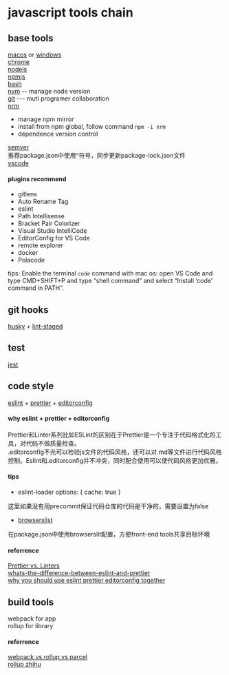 # javascript tools chain

## base tools
[macos](http://apple.com/macos) or [windows](https://www.microsoft.com/zh-cn/windows)   
[chrome](https://www.google.cn/chrome/index.html)  
[nodejs](https://nodejs.org/)  
[npmjs](https://www.npmjs.com/)  
[bash](https://www.gnu.org/software/bash/)  
[nvm](https://github.com/nvm-sh/nvm#installing-and-updating) -- manage node version  
[git](https://git-scm.com/) --- muti programer collaboration   
[nrm](https://github.com/Pana/nrm)
- manage npm mirror
- install from npm global, follow command `npm -i nrm` 
- dependence version control

[semver](http://caibaojian.com/npm/misc/semver.html)   
推荐package.json中使用^符号，同步更新package-lock.json文件    
[vscode](https://code.visualstudio.com/)

#### plugins recommend

- gitlens
- Auto Rename Tag
- eslint
- Path Intellisense
- Bracket Pair Colorizer
- Visual Studio IntelliCode  
- EditorConfig for VS Code  
- remote explorer
- docker
- Polacode

tips: Enable the terminal `code` command with mac os: open VS Code and type CMD+SHIFT+P and type “shell command” and select “Install ‘code’ command in PATH”.

## git hooks
[husky](https://github.com/typicode/husky#readme) + [lint-staged](https://github.com/okonet/lint-staged#readme)

## test
[jest](https://jestjs.io/)   

## code style
[eslint](https://eslint.org/) + [prettier](https://prettier.io/) + [editorconfig](https://editorconfig.org/)

#### why eslint + prettier + **editorconfig**
Prettier和Linter系列比如ESLint的区别在于Prettier是一个专注于代码格式化的工具，对代码不做质量检查。  
 .editorconfig不光可以检验js文件的代码风格，还可以对.md等文件进行代码风格控制。Eslint和.editorconfig并不冲突，同时配合使用可以使代码风格更加优雅。
  
#### tips

- eslint-loader options: { cache: true  }

这里如果没有用precommit保证代码仓库的代码是干净的，需要设置为false

- [browserslist](https://github.com/browserslist/browserslist)

在package.json中使用browserslit配置，方便front-end tools共享目标环境

#### referrence
[Prettier vs. Linters](https://prettier.io/docs/en/comparison.html)   
[whats-the-difference-between-eslint-and-prettier](https://restishistory.net/blog/whats-the-difference-between-eslint-and-prettier.html)   
[why you should use eslint prettier editorconfig together](https://blog.theodo.com/2019/08/why-you-should-use-eslint-prettier-and-editorconfig-together/)

## build tools 
webpack for app<br />rollup for library

#### referrence
[webpack vs rollup vs parcel](https://medium.com/js-imaginea/comparing-bundlers-webpack-rollup-parcel-f8f5dc609cfd)   
[rollup zhihu](https://www.zhihu.com/search?q=rollup&utm_content=search_history&type=content)




